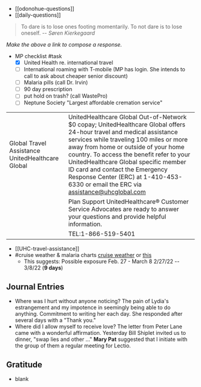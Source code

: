 - [[odonohue-questions]]
- [[daily-questions]]

> To dare is to lose ones footing momentarily. To not dare is to lose oneself.
> -- <cite>Søren Kierkegaard</cite>

*Make the above a link to compose a response.*

- MP checklist #task 
	- [x] United Health re. international travel
	- [ ] International roaming with T-mobile (MP has login. She intends to call to ask about cheaper senior discount)
	- [ ] Malaria pills (call Dr. Irvin)
	- [ ] 90 day prescription
	- [ ] put hold on trash? (call WastePro)
	- [ ] Neptune Society "Largest affordable cremation service"

|                                                  |                                                                                                                                                                                                                                                                                                                                                                                                                      |
| ------------------------------------------------ | -------------------------------------------------------------------------------------------------------------------------------------------------------------------------------------------------------------------------------------------------------------------------------------------------------------------------------------------------------------------------------------------------------------------- |
| Global Travel Assistance UnitedHealthcare Global | UnitedHealthcare Global Out-of-Network $0 copay; UnitedHealthcare Global offers 24-hour travel and medical assistance services while traveling 100 miles or more away from home or outside of your home country. To access the benefit refer to your UnitedHealthcare Global specific member ID card and contact the Emergency Response Center (ERC) at 1-410-453-6330 or email the ERC via assistance@uhcglobal.com |
|                                                  | Plan Support UnitedHealthcare® Customer Service Advocates are ready to answer your questions and provide helpful information.                                                                                                                                                                                                                                                                                        |
|                                                  | TEL:1-866-519-5401                                                                                                                                                                                                                                                                                                                                                                                                   |

-  [[UHC-travel-assistance]]
- #cruise weather & malaria charts
  [cruise weather](https://docs.google.com/spreadsheets/d/1UzO88roa-RVtb1bQt_G7VQfK6KoS7m9P_Zu7AT05WHQ/edit?usp=sharing) or [this](https://docs.google.com/spreadsheets/d/1aQizGF8h6XAjm_GnPqLDsw70UEXZzwJKXyzCFfP2RHA/edit?usp=sharing)
	- This suggests: Possible exposure Feb. 27 - March 8	2/27/22	-- 3/8/22 (**9 days**)
## Journal Entries
- Where was I hurt without anyone noticing? 
  The pain of Lydia's estrangement and my impotence in seemingly being able to do anything. Commitment to writing her each day. She responded after several days with a "Thank you."
- Where did I allow myself to receive love?
  The letter from Peter Lane came with a wonderful affirmation. Yesterday Bill Shiplet invited us to dinner, "swap lies and other ..." **Mary Pat** suggested that I initiate with the group of them a regular meeting for Lectio.

## Gratitude
- blank


